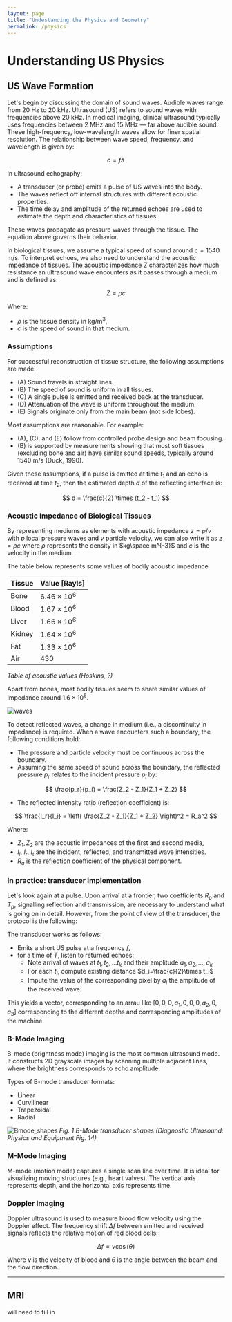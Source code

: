 ```yaml
---
layout: page
title: "Undestanding the Physics and Geometry"
permalink: /physics
---
```


# Understanding US Physics

## US Wave Formation

Let's begin by discussing the domain of sound waves. Audible waves range from 20 Hz to 20 kHz. Ultrasound (US) refers to sound waves with frequencies above 20 kHz. In medical imaging, clinical ultrasound typically uses frequencies between 2 MHz and 15 MHz — far above audible sound. These high-frequency, low-wavelength waves allow for finer spatial resolution. The relationship between wave speed, frequency, and wavelength is given by:

$$
c = f \lambda
$$

In ultrasound echography:

- A transducer (or probe) emits a pulse of US waves into the body.
- The waves reflect off internal structures with different acoustic properties.
- The time delay and amplitude of the returned echoes are used to estimate the depth and characteristics of tissues.

These waves propagate as pressure waves through the tissue. The equation above governs their behavior.

In biological tissues, we assume a typical speed of sound around $c = 1540 \, \text{m/s}$. To interpret echoes, we also need to understand the acoustic impedance of tissues. The acoustic impedance $Z$ characterizes how much resistance an ultrasound wave encounters as it passes through a medium and is defined as:

$$
Z = \rho c
$$

Where:
- $\rho$ is the tissue density in $\text{kg/m}^3$,
- $c$ is the speed of sound in that medium.

### Assumptions
For successful reconstruction of tissue structure, the following assumptions are made:

- (A) Sound travels in straight lines.
- (B) The speed of sound is uniform in all tissues.
- (C) A single pulse is emitted and received back at the transducer.
- (D) Attenuation of the wave is uniform throughout the medium.
- (E) Signals originate only from the main beam (not side lobes).

Most assumptions are reasonable. For example:
- (A), (C), and (E) follow from controlled probe design and beam focusing.
- (B) is supported by measurements showing that most soft tissues (excluding bone and air) have similar sound speeds, typically around 1540 m/s (Duck, 1990).

Given these assumptions, if a pulse is emitted at time $t_1$ and an echo is received at time $t_2$, then the estimated depth $d$ of the reflecting interface is:

$$
d = \frac{c}{2} \times (t_2 - t_1)
$$

### Acoustic Impedance of Biological Tissues

By representing mediums as elements with acoustic impedance $z=p/v$ with $p$ local pressure waves and $v$ particle velocity, we can also write it as $z=\rho c$ where $\rho$ represents the density in $kg\space  m^{-3}$ and $c$ is the velocity in the medium.

The table below represents some values of bodily acoustic impedance

| Tissue | Value [Rayls]  | 
| ------ | ------- |
| Bone  | $6.46\times 10^6$  |  
| Blood  | $1.67\times 10^6$  |  
| Liver  | $1.66\times 10^6$  |  
| Kidney  | $1.64\times 10^6$  |  
| Fat  | $1.33\times 10^6$  |  
| Air  | $430$  |  

_Table of acoustic values (Hoskins, ?)_

Apart from bones, most bodily tissues seem to share similar values of Impedance around $1.6 \times 10^6$.

![waves](img/waves.png)

To detect reflected waves, a change in medium (i.e., a discontinuity in impedance) is required. When a wave encounters such a boundary, the following conditions hold:

- The pressure and particle velocity must be continuous across the boundary.
- Assuming the same speed of sound across the boundary, the reflected pressure $p_r$ relates to the incident pressure $p_i$ by:

$$
\frac{p_r}{p_i} = \frac{Z_2 - Z_1}{Z_1 + Z_2}
$$

- The reflected intensity ratio (reflection coefficient) is:

$$
\frac{I_r}{I_i} = \left( \frac{Z_2 - Z_1}{Z_1 + Z_2} \right)^2 = R_a^2
$$

Where:
- $Z_1, Z_2$ are the acoustic impedances of the first and second media,
- $I_i$, $I_r$, $I_t$ are the incident, reflected, and transmitted wave intensities.
- $R_a$ is the reflection coefficient of the physical component.


### In practice: transducer implementation

Let's look again at a pulse. Upon arrival at a frontier, two coefficients $R_p$ and $T_p$, signalling reflection and transmission, are necessary to understand what is going on in detail. However, from the point of view of the transducer, the protocol is the following:

The transducer works as follows:
- Emits a short US pulse at a frequency $f$,
- for a time of $T$, listen to returned echoes:
    - Note arrival of waves at $t_1,t_2,...t_k$ and their amplitude $a_1,a_2,...,a_k$
    - For each $t_i$, compute existing distance $d_i=\frac{c}{2}\times t_i$
    - Impute the value of the corresponding pixel by $a_i$ the amplitude of the received wave.

This yields a vector, corresponding to an arrau like $[0, 0, 0, a_1, 0, 0, 0, a_2, 0, a_3]$ corresponding to the different depths and corresponding amplitudes of the machine.


### B-Mode Imaging

B-mode (brightness mode) imaging is the most common ultrasound mode. It constructs 2D grayscale images by scanning multiple adjacent lines, where the brightness corresponds to echo amplitude.

Types of B-mode transducer formats:
- Linear
- Curvilinear
- Trapezoidal
- Radial

![Bmode_shapes](img/BmodeShapes.png)
_Fig. 1 B-Mode transducer shapes (Diagnostic Ultrasound: Physics and Equipment Fig. 14)_


### M-Mode Imaging

M-mode (motion mode) captures a single scan line over time. It is ideal for visualizing moving structures (e.g., heart valves). The vertical axis represents depth, and the horizontal axis represents time.

### Doppler Imaging

Doppler ultrasound is used to measure blood flow velocity using the Doppler effect. The frequency shift $\Delta f$ between emitted and received signals reflects the relative motion of red blood cells:

$$
\Delta f \propto v \cos(\theta)
$$

Where $v$ is the velocity of blood and $\theta$ is the angle between the beam and the flow direction.

---

## MRI

will need to fill in 
